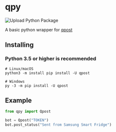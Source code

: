 # qpy

![Upload Python Package](https://github.com/medjedqt/qpost/workflows/Upload%20Python%20Package/badge.svg)

A basic python wrapper for [qpost](https://qpostapp.com)

## Installing

### Python 3.5 or higher is recommended

```shell
# Linux/macOS
python3 -m install pip install -U qpost

# Windows
py -3 -m pip install -U qpost
```

## Example

```py
from qpy import Qpost

bot = Qpost("TOKEN")
bot.post_status("Sent from Samsung Smart Fridge")
```

